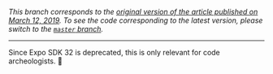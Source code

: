 _This branch corresponds to the [original version of the article published on March 12, 2019](https://www.robincussol.com/build-standalone-expo-apk-ipa-with-turtle-cli/2019-03-12). To see the code corresponding to the latest version, please switch to the [`master` branch](https://github.com/RobinCsl/build-standalone-expo-app/tree/master)._

---

Since Expo SDK 32 is deprecated, this is only relevant for code archeologists. 🤠

